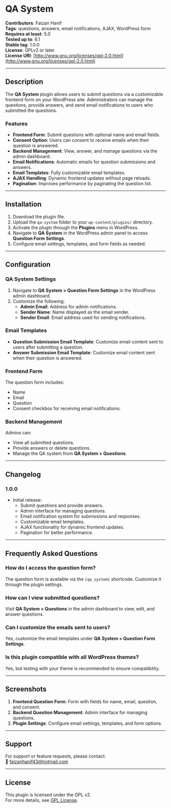 # QA System

**Contributors**: Faizan Hanif  
**Tags**: questions, answers, email notifications, AJAX, WordPress form  
**Requires at least**: 5.0  
**Tested up to**: 6.1  
**Stable tag**: 1.0.0  
**License**: GPLv2 or later  
**License URI**: [http://www.gnu.org/licenses/gpl-2.0.html](http://www.gnu.org/licenses/gpl-2.0.html)  

---

## Description

The **QA System** plugin allows users to submit questions via a customizable frontend form on your WordPress site. Administrators can manage the questions, provide answers, and send email notifications to users who submitted the questions.

### Features
- **Frontend Form**: Submit questions with optional name and email fields.
- **Consent Option**: Users can consent to receive emails when their question is answered.
- **Backend Management**: View, answer, and manage questions via the admin dashboard.
- **Email Notifications**: Automatic emails for question submissions and answers.
- **Email Templates**: Fully customizable email templates.
- **AJAX Handling**: Dynamic frontend updates without page reloads.
- **Pagination**: Improves performance by paginating the question list.

---

## Installation

1. Download the plugin file.
2. Upload the `qa-system` folder to your `wp-content/plugins/` directory.
3. Activate the plugin through the **Plugins** menu in WordPress.
4. Navigate to **QA System** in the WordPress admin panel to access **Question Form Settings**.
5. Configure email settings, templates, and form fields as needed.

---

## Configuration

### QA System Settings
1. Navigate to **QA System > Question Form Settings** in the WordPress admin dashboard.
2. Customize the following:
   - **Admin Email**: Address for admin notifications.
   - **Sender Name**: Name displayed as the email sender.
   - **Sender Email**: Email address used for sending notifications.

### Email Templates
- **Question Submission Email Template**: Customize email content sent to users after submitting a question.
- **Answer Submission Email Template**: Customize email content sent when their question is answered.

### Frontend Form
The question form includes:
- Name  
- Email  
- Question  
- Consent checkbox for receiving email notifications.

### Backend Management
Admins can:
- View all submitted questions.
- Provide answers or delete questions.
- Manage the QA system from **QA System > Questions**.

---

## Changelog

### 1.0.0
- Initial release:
  - Submit questions and provide answers.
  - Admin interface for managing questions.
  - Email notification system for submissions and responses.
  - Customizable email templates.
  - AJAX functionality for dynamic frontend updates.
  - Pagination for better performance.

---

## Frequently Asked Questions

### How do I access the question form?
The question form is available via the `[qa_system]` shortcode. Customize it through the plugin settings.

### How can I view submitted questions?
Visit **QA System > Questions** in the admin dashboard to view, edit, and answer questions.

### Can I customize the emails sent to users?
Yes, customize the email templates under **QA System > Question Form Settings**.

### Is this plugin compatible with all WordPress themes?
Yes, but testing with your theme is recommended to ensure compatibility.

---

## Screenshots

1. **Frontend Question Form**: Form with fields for name, email, question, and consent.
2. **Backend Question Management**: Admin interface for managing questions.
3. **Plugin Settings**: Configure email settings, templates, and form options.

---

## Support

For support or feature requests, please contact:  
📧 [faizanhanif43@hotmail.com](mailto:faizanhanif43@hotmail.com)

---

## License

This plugin is licensed under the GPL v2.  
For more details, see [GPL License](http://www.gnu.org/licenses/gpl-2.0.html).
